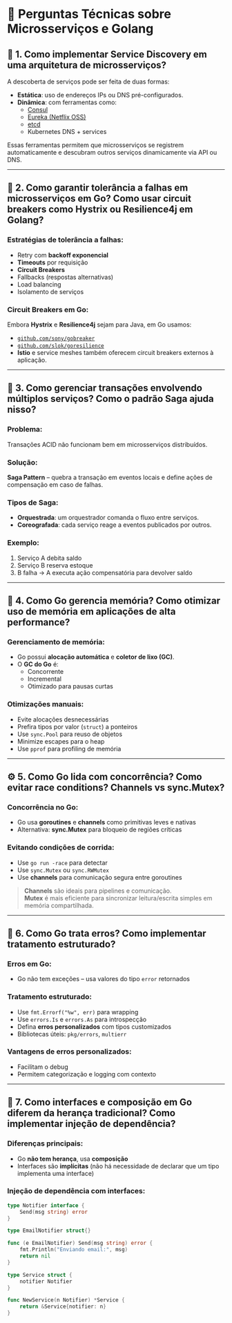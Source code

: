 # 🔧 Perguntas Técnicas sobre Microsserviços e Golang

## 📡 1. Como implementar Service Discovery em uma arquitetura de microsserviços?

A descoberta de serviços pode ser feita de duas formas:

- **Estática**: uso de endereços IPs ou DNS pré-configurados.
- **Dinâmica**: com ferramentas como:
  - [Consul](https://www.consul.io/)
  - [Eureka (Netflix OSS)](https://github.com/Netflix/eureka)
  - [etcd](https://etcd.io/)
  - Kubernetes DNS + services

Essas ferramentas permitem que microsserviços se registrem automaticamente e descubram outros serviços dinamicamente via API ou DNS.

---

## 🔁 2. Como garantir tolerância a falhas em microsserviços em Go? Como usar circuit breakers como Hystrix ou Resilience4j em Golang?

### Estratégias de tolerância a falhas:
- Retry com **backoff exponencial**
- **Timeouts** por requisição
- **Circuit Breakers**
- Fallbacks (respostas alternativas)
- Load balancing
- Isolamento de serviços

### Circuit Breakers em Go:
Embora **Hystrix** e **Resilience4j** sejam para Java, em Go usamos:

- [`github.com/sony/gobreaker`](https://github.com/sony/gobreaker)
- [`github.com/slok/goresilience`](https://github.com/slok/goresilience)
- **Istio** e service meshes também oferecem circuit breakers externos à aplicação.

---

## 🧾 3. Como gerenciar transações envolvendo múltiplos serviços? Como o padrão Saga ajuda nisso?

### Problema:
Transações ACID não funcionam bem em microsserviços distribuídos.

### Solução:
**Saga Pattern** – quebra a transação em eventos locais e define ações de compensação em caso de falhas.

### Tipos de Saga:
- **Orquestrada**: um orquestrador comanda o fluxo entre serviços.
- **Coreografada**: cada serviço reage a eventos publicados por outros.

### Exemplo:
1. Serviço A debita saldo
2. Serviço B reserva estoque
3. B falha → A executa ação compensatória para devolver saldo

---

## 💾 4. Como Go gerencia memória? Como otimizar uso de memória em aplicações de alta performance?

### Gerenciamento de memória:
- Go possui **alocação automática** e **coletor de lixo (GC)**.
- O **GC do Go** é:
  - Concorrente
  - Incremental
  - Otimizado para pausas curtas

### Otimizações manuais:
- Evite alocações desnecessárias
- Prefira tipos por valor (`struct`) a ponteiros
- Use `sync.Pool` para reuso de objetos
- Minimize escapes para o heap
- Use `pprof` para profiling de memória

---

## ⚙️ 5. Como Go lida com concorrência? Como evitar race conditions? Channels vs sync.Mutex?

### Concorrência no Go:
- Go usa **goroutines** e **channels** como primitivas leves e nativas
- Alternativa: **sync.Mutex** para bloqueio de regiões críticas

### Evitando condições de corrida:
- Use `go run -race` para detectar
- Use `sync.Mutex` ou `sync.RWMutex`
- Use **channels** para comunicação segura entre goroutines

> **Channels** são ideais para pipelines e comunicação.  
> **Mutex** é mais eficiente para sincronizar leitura/escrita simples em memória compartilhada.

---

## 🧨 6. Como Go trata erros? Como implementar tratamento estruturado?

### Erros em Go:
- Go não tem exceções – usa valores do tipo `error` retornados

### Tratamento estruturado:
- Use `fmt.Errorf("%w", err)` para wrapping
- Use `errors.Is` e `errors.As` para introspecção
- Defina **erros personalizados** com tipos customizados
- Bibliotecas úteis: `pkg/errors`, `multierr`

### Vantagens de erros personalizados:
- Facilitam o debug
- Permitem categorização e logging com contexto

---

## 🧱 7. Como interfaces e composição em Go diferem da herança tradicional? Como implementar injeção de dependência?

### Diferenças principais:
- Go **não tem herança**, usa **composição**
- Interfaces são **implícitas** (não há necessidade de declarar que um tipo implementa uma interface)

### Injeção de dependência com interfaces:

```go
type Notifier interface {
	Send(msg string) error
}

type EmailNotifier struct{}

func (e EmailNotifier) Send(msg string) error {
	fmt.Println("Enviando email:", msg)
	return nil
}

type Service struct {
	notifier Notifier
}

func NewService(n Notifier) *Service {
	return &Service{notifier: n}
}
```
